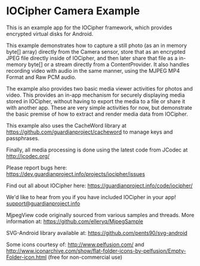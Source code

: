 
IOCipher Camera Example
================

This is an example app for the IOCipher framework, which provides encrypted virtual disks for Android. 

This example demonstrates how to capture a still photo (as an in memory byte[] array) directly from the Camera sensor, store that as an encrypted JPEG file directly inside of IOCipher, and then later share that file as a in-memory byte[] or a stream directly from a ContentProvider. It also handles recording video with audio in the same manner, using the MJPEG MP4 Format and Raw PCM audio.

The example also provides two basic media viewer activities for photos and video. This provides an in-app mechanism for securely displaying media stored in IOCipher, without having to export the media to a file or share it with another app. These are very simple activities for now, but demonstrate the basic premise of how to extract and render media data from IOCipher. 

This example also uses the CacheWord library at https://github.com/guardianproject/cacheword to manage keys and passphrases.

Finally, all media processing is done using the latest code from JCodec at http://jcodec.org/ 

Please report bugs here:
https://dev.guardianproject.info/projects/iocipher/issues

Find out all about IOCipher here:
https://guardianproject.info/code/iocipher/

We'd like to hear from you if you have included IOCipher in your app!
support@guardianproject.info

MjpegView code originally sourced from various samples and threads. More information at:
https://github.com/elleryq/MjpegSample

SVG-Android library available at:
https://github.com/pents90/svg-android

Some icons courtesy of: http://www.pelfusion.com/
and http://www.iconarchive.com/show/flat-folder-icons-by-pelfusion/Empty-Folder-icon.html
(free for non-commercial use)
